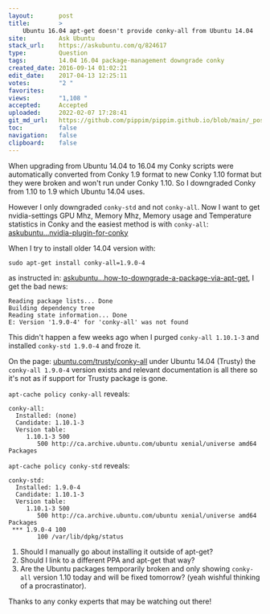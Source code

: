 ```yaml
---
layout:       post
title:        >
    Ubuntu 16.04 apt-get doesn't provide conky-all from Ubuntu 14.04
site:         Ask Ubuntu
stack_url:    https://askubuntu.com/q/824617
type:         Question
tags:         14.04 16.04 package-management downgrade conky
created_date: 2016-09-14 01:02:21
edit_date:    2017-04-13 12:25:11
votes:        "2 "
favorites:    
views:        "1,108 "
accepted:     Accepted
uploaded:     2022-02-07 17:28:41
git_md_url:   https://github.com/pippim/pippim.github.io/blob/main/_posts/2016/2016-09-14-Ubuntu-16.04-apt-get-doesn_t-provide-conky-all-from-Ubuntu-14.04.md
toc:          false
navigation:   false
clipboard:    false
---
```


When upgrading from Ubuntu 14.04 to 16.04 my Conky scripts were automatically converted from Conky 1.9 format to new Conky 1.10 format but they were broken and won't run under Conky 1.10. So I downgraded Conky from 1.10 to 1.9 which Ubuntu 14.04 uses.

However I only downgraded `conky-std` and not `conky-all`. Now I want to get nvidia-settings GPU Mhz, Memory Mhz, Memory usage and Temperature statistics in Conky and the easiest method is with `conky-all`: [askubuntu...nvidia-plugin-for-conky][1]

When I try to install older 14.04 version with:

``` 
sudo apt-get install conky-all=1.9.0-4
```

as instructed in: [askubuntu...how-to-downgrade-a-package-via-apt-get][2], I get the bad news:

``` 
Reading package lists... Done
Building dependency tree       
Reading state information... Done
E: Version '1.9.0-4' for 'conky-all' was not found
```

This didn't happen a few weeks ago when I purged `conky-all 1.10.1-3` and installed `conky-std 1.9.0-4` and froze it.

On the page: [ubuntu.com/trusty/conky-all][3] under Ubuntu 14.04 (Trusty) the `conky-all 1.9.0-4` version exists and relevant documentation is all there so it's not as if support for Trusty package is gone.

`apt-cache policy conky-all` reveals:

``` 
conky-all:
  Installed: (none)
  Candidate: 1.10.1-3
  Version table:
     1.10.1-3 500
        500 http://ca.archive.ubuntu.com/ubuntu xenial/universe amd64 Packages
```

`apt-cache policy conky-std` reveals:

``` 
conky-std:
  Installed: 1.9.0-4
  Candidate: 1.10.1-3
  Version table:
     1.10.1-3 500
        500 http://ca.archive.ubuntu.com/ubuntu xenial/universe amd64 Packages
 *** 1.9.0-4 100
        100 /var/lib/dpkg/status
```

 1. Should I manually go about installing it outside of apt-get? 
 2. Should I link to a different PPA and apt-get that way?
 3. Are the Ubuntu packages temporarily broken and only showing `conky-all` version 1.10 today and will be fixed tomorrow? (yeah wishful thinking of a procrastinator).

Thanks to any conky experts that may be watching out there!

  [1]: https://askubuntu.com/questions/147283/nvidia-plugin-for-conky
  [2]: https://askubuntu.com/questions/138284/how-to-downgrade-a-package-via-apt-get
  [3]: http://packages.ubuntu.com/trusty/conky-all
